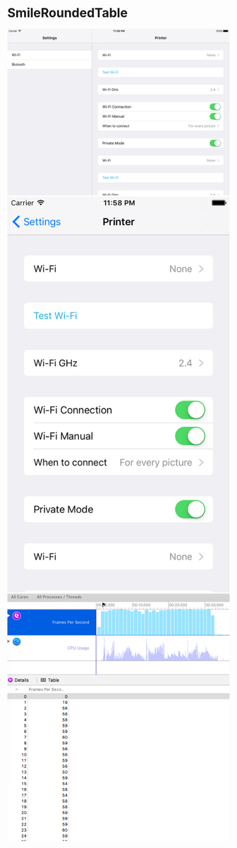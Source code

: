# SmileRoundedTable

<img src="demo/iPad_demo.png" width="680">

<img src="demo/iPhone_demo.png" width="540">

<img src="demo/instruments_demo.png" width="600">
